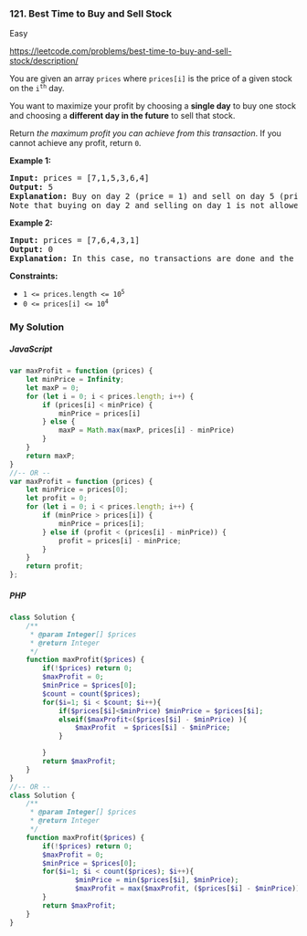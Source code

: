 ### 121. Best Time to Buy and Sell Stock

Easy

https://leetcode.com/problems/best-time-to-buy-and-sell-stock/description/

<p>You are given an array <code>prices</code> where <code>prices[i]</code> is the price of a given stock on the <code>i<sup>th</sup></code> day.</p>
<p>You want to maximize your profit by choosing a <strong>single day</strong> to buy one stock and choosing a <strong>different day in the future</strong> to sell that stock.</p>
<p>Return <em>the maximum profit you can achieve from this transaction</em>. If you cannot achieve any profit, return <code>0</code>.</p>
<p><strong class="example">Example 1:</strong></p>
<pre><strong>Input:</strong> prices = [7,1,5,3,6,4]
<strong>Output:</strong> 5
<strong>Explanation:</strong> Buy on day 2 (price = 1) and sell on day 5 (price = 6), profit = 6-1 = 5.
Note that buying on day 2 and selling on day 1 is not allowed because you must buy before you sell.
</pre>
<p><strong class="example">Example 2:</strong></p>
<pre><strong>Input:</strong> prices = [7,6,4,3,1]
<strong>Output:</strong> 0
<strong>Explanation:</strong> In this case, no transactions are done and the max profit = 0.
</pre>
<p><strong>Constraints:</strong></p>
<ul>
	<li><code>1 &lt;= prices.length &lt;= 10<sup>5</sup></code></li>
	<li><code>0 &lt;= prices[i] &lt;= 10<sup>4</sup></code></li>
</ul>

### My Solution

##### JavaScript

```js
var maxProfit = function (prices) {
    let minPrice = Infinity;
    let maxP = 0;
    for (let i = 0; i < prices.length; i++) {
        if (prices[i] < minPrice) {
            minPrice = prices[i]
        } else {
            maxP = Math.max(maxP, prices[i] - minPrice)
        }
    }
    return maxP;
}
//-- OR --
var maxProfit = function (prices) {
    let minPrice = prices[0];
    let profit = 0;
    for (let i = 0; i < prices.length; i++) {
        if (minPrice > prices[i]) {
            minPrice = prices[i];
        } else if (profit < (prices[i] - minPrice)) {
            profit = prices[i] - minPrice;
        }
    }
    return profit;
};
```

##### PHP

```php
class Solution {
    /**
     * @param Integer[] $prices
     * @return Integer
     */
    function maxProfit($prices) {
        if(!$prices) return 0;
        $maxProfit = 0;
        $minPrice = $prices[0];
        $count = count($prices);
        for($i=1; $i < $count; $i++){
            if($prices[$i]<$minPrice) $minPrice = $prices[$i];
            elseif($maxProfit<($prices[$i] - $minPrice) ){
                $maxProfit  = $prices[$i] - $minPrice;
            }

        }
        return $maxProfit;
    }
}
//-- OR --
class Solution {
    /**
     * @param Integer[] $prices
     * @return Integer
     */
    function maxProfit($prices) {
        if(!$prices) return 0;
        $maxProfit = 0;
        $minPrice = $prices[0];
        for($i=1; $i < count($prices); $i++){
                $minPrice = min($prices[$i], $minPrice);
                $maxProfit = max($maxProfit, ($prices[$i] - $minPrice));
        }
        return $maxProfit;
    }
}
```






